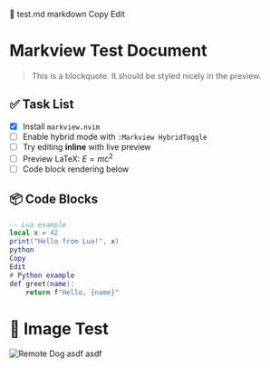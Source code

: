 📄 test.md
markdown
Copy
Edit

# Markview Test Document

> This is a blockquote. It should be styled nicely in the preview.

## ✅ Task List

- [x] Install `markview.nvim`
- [ ] Enable hybrid mode with `:Markview HybridToggle`
- [ ] Try editing **inline** with live preview
- [ ] Preview LaTeX: $E=mc^2$
- [ ] Code block rendering below

## 📦 Code Blocks

```lua
-- Lua example
local x = 42
print("Hello from Lua!", x)
python
Copy
Edit
# Python example
def greet(name):
    return f"Hello, {name}"
```

# 🧪 Image Test

![Remote Dog](https://upload.wikimedia.org/wikipedia/commons/thumb/6/6e/Golde33443.jpg/640px-Golde33443.jpg)
asdf
asdf
